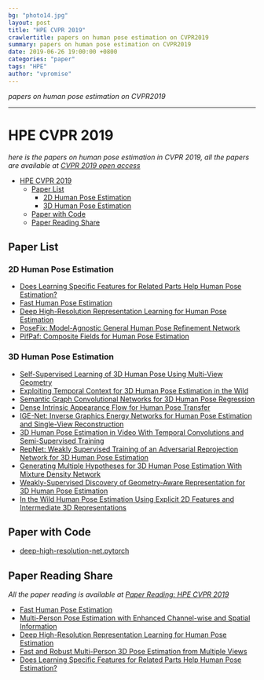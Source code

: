 ```yaml
---
bg: "photo14.jpg"
layout: post
title: "HPE CVPR 2019"
crawlertitle: papers on human pose estimation on CVPR2019
summary: papers on human pose estimation on CVPR2019
date: 2019-06-26 19:00:00 +0800
categories: "paper"
tags: "HPE"
author: "vpromise"
---
```



*papers on human pose estimation on CVPR2019*

---

# HPE CVPR 2019 

*here is the papers on human pose estimation in CVPR 2019, all the papers are available at [CVPR 2019 open access](http://openaccess.thecvf.com/CVPR2019.py)*

- [HPE CVPR 2019](#hpe-cvpr-2019)
  - [Paper List](#paper-list)
    - [2D Human Pose Estimation](#2d-human-pose-estimation)
    - [3D Human Pose Estimation](#3d-human-pose-estimation)
  - [Paper with Code](#paper-with-code)
  - [Paper Reading Share](#paper-reading-share)

## Paper List

### 2D Human Pose Estimation

- [Does Learning Specific Features for Related Parts Help Human Pose Estimation?](http://openaccess.thecvf.com/content_CVPR_2019/papers/Tang_Does_Learning_Specific_Features_for_Related_Parts_Help_Human_Pose_CVPR_2019_paper.pdf)
- [Fast Human Pose Estimation](http://openaccess.thecvf.com/content_CVPR_2019/papers/Zhang_Fast_Human_Pose_Estimation_CVPR_2019_paper.pdf)
- [Deep High-Resolution Representation Learning for Human Pose Estimation](http://openaccess.thecvf.com/content_CVPR_2019/papers/Sun_Deep_High-Resolution_Representation_Learning_for_Human_Pose_Estimation_CVPR_2019_paper.pdf)
- [PoseFix: Model-Agnostic General Human Pose Refinement Network](http://openaccess.thecvf.com/content_CVPR_2019/papers/Moon_PoseFix_Model-Agnostic_General_Human_Pose_Refinement_Network_CVPR_2019_paper.pdf)
- [PifPaf: Composite Fields for Human Pose Estimation](http://openaccess.thecvf.com/content_CVPR_2019/papers/Kreiss_PifPaf_Composite_Fields_for_Human_Pose_Estimation_CVPR_2019_paper.pdf)

### 3D Human Pose Estimation

- [Self-Supervised Learning of 3D Human Pose Using Multi-View Geometry](http://openaccess.thecvf.com/content_CVPR_2019/papers/Kocabas_Self-Supervised_Learning_of_3D_Human_Pose_Using_Multi-View_Geometry_CVPR_2019_paper.pdf)
- [Exploiting Temporal Context for 3D Human Pose Estimation in the Wild](http://openaccess.thecvf.com/content_CVPR_2019/papers/Arnab_Exploiting_Temporal_Context_for_3D_Human_Pose_Estimation_in_the_CVPR_2019_paper.pdf)
- [Semantic Graph Convolutional Networks for 3D Human Pose Regression](http://openaccess.thecvf.com/content_CVPR_2019/papers/Zhao_Semantic_Graph_Convolutional_Networks_for_3D_Human_Pose_Regression_CVPR_2019_paper.pdf)
- [Dense Intrinsic Appearance Flow for Human Pose Transfer](http://openaccess.thecvf.com/content_CVPR_2019/papers/Li_Dense_Intrinsic_Appearance_Flow_for_Human_Pose_Transfer_CVPR_2019_paper.pdf)
- [IGE-Net: Inverse Graphics Energy Networks for Human Pose Estimation and Single-View Reconstruction](http://openaccess.thecvf.com/content_CVPR_2019/papers/Jack_IGE-Net_Inverse_Graphics_Energy_Networks_for_Human_Pose_Estimation_and_CVPR_2019_paper.pdf)
- [3D Human Pose Estimation in Video With Temporal Convolutions and Semi-Supervised Training](http://openaccess.thecvf.com/content_CVPR_2019/papers/Pavllo_3D_Human_Pose_Estimation_in_Video_With_Temporal_Convolutions_and_CVPR_2019_paper.pdf)
- [RepNet: Weakly Supervised Training of an Adversarial Reprojection Network for 3D Human Pose Estimation](http://openaccess.thecvf.com/content_CVPR_2019/papers/Wandt_RepNet_Weakly_Supervised_Training_of_an_Adversarial_Reprojection_Network_for_CVPR_2019_paper.pdf)
- [Generating Multiple Hypotheses for 3D Human Pose Estimation With Mixture Density Network](http://openaccess.thecvf.com/content_CVPR_2019/papers/Li_Generating_Multiple_Hypotheses_for_3D_Human_Pose_Estimation_With_Mixture_CVPR_2019_paper.pdf)
- [Weakly-Supervised Discovery of Geometry-Aware Representation for 3D Human Pose Estimation](http://openaccess.thecvf.com/content_CVPR_2019/papers/Chen_Weakly-Supervised_Discovery_of_Geometry-Aware_Representation_for_3D_Human_Pose_Estimation_CVPR_2019_paper.pdf)
- [In the Wild Human Pose Estimation Using Explicit 2D Features and Intermediate 3D Representations](http://openaccess.thecvf.com/content_CVPR_2019/papers/Habibie_In_the_Wild_Human_Pose_Estimation_Using_Explicit_2D_Features_CVPR_2019_paper.pdf)

## Paper with Code

- [deep-high-resolution-net.pytorch](https://github.com/leoxiaobin/deep-high-resolution-net.pytorch)

## Paper Reading Share

*All the paper reading is available at [Paper Reading: HPE CVPR 2019](./Paper_Reading:HPE_CVPR_2019.md)*

- [Fast Human Pose Estimation](https://vpromise.github.io/paper/23-FPD/)
- [Multi-Person Pose Estimation with Enhanced Channel-wise and Spatial Information](https://vpromise.github.io/paper/24-Multi-HPE/)
- [Deep High-Resolution Representation Learning for Human Pose Estimation](https://vpromise.github.io/paper/25-HRNet/)
- [Fast and Robust Multi-Person 3D Pose Estimation from Multiple Views](https://vpromise.github.io/paper/26-3D-HPE/)
- [Does Learning Specific Features for Related Parts Help Human Pose Estimation?](https://vpromise.github.io/paper/27-Related-Parts-in-HPE/)